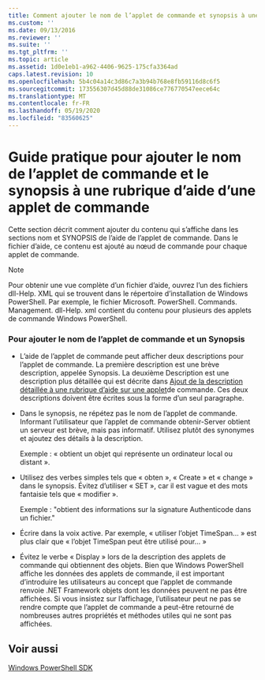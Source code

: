 ```yaml
---
title: Comment ajouter le nom de l’applet de commande et synopsis à une rubrique d’aide sur une applet de commande | Microsoft Docs
ms.custom: ''
ms.date: 09/13/2016
ms.reviewer: ''
ms.suite: ''
ms.tgt_pltfrm: ''
ms.topic: article
ms.assetid: 1d0e1eb1-a962-4406-9625-175cfa3364ad
caps.latest.revision: 10
ms.openlocfilehash: 5b4c04a14c3d86c7a3b94b768e8fb59116d8c6f5
ms.sourcegitcommit: 173556307d45d88de31086ce776770547eece64c
ms.translationtype: MT
ms.contentlocale: fr-FR
ms.lasthandoff: 05/19/2020
ms.locfileid: "83560625"
---
```

# <a name="how-to-add-the-cmdlet-name-and-synopsis-to-a-cmdlet-help-topic"></a>Guide pratique pour ajouter le nom de l’applet de commande et le synopsis à une rubrique d’aide d’une applet de commande

Cette section décrit comment ajouter du contenu qui s’affiche dans les sections nom et SYNOPSIS de l’aide de l’applet de commande. Dans le fichier d’aide, ce contenu est ajouté au nœud de commande pour chaque applet de commande.

> [!NOTE]
> Pour obtenir une vue complète d’un fichier d’aide, ouvrez l’un des fichiers dll-Help. XML qui se trouvent dans le répertoire d’installation de Windows PowerShell. Par exemple, le fichier Microsoft. PowerShell. Commands. Management. dll-Help. xml contient du contenu pour plusieurs des applets de commande Windows PowerShell.

### <a name="to-add-the-cmdlet-name-and-a-synopsis"></a>Pour ajouter le nom de l’applet de commande et un Synopsis

- L’aide de l’applet de commande peut afficher deux descriptions pour l’applet de commande. La première description est une brève description, appelée Synopsis. La deuxième Description est une description plus détaillée qui est décrite dans [Ajout de la description détaillée à une rubrique d’aide sur une applet](./how-to-add-a-cmdlet-description.md)de commande. Ces deux descriptions doivent être écrites sous la forme d’un seul paragraphe.

- Dans le synopsis, ne répétez pas le nom de l’applet de commande. Informant l’utilisateur que l’applet de commande obtenir-Server obtient un serveur est brève, mais pas informatif. Utilisez plutôt des synonymes et ajoutez des détails à la description.

  Exemple : « obtient un objet qui représente un ordinateur local ou distant ».

- Utilisez des verbes simples tels que « obten », « Create » et « change » dans le synopsis. Évitez d’utiliser « SET », car il est vague et des mots fantaisie tels que « modifier ».

  Exemple : "obtient des informations sur la signature Authenticode dans un fichier."

- Écrire dans la voix active. Par exemple, « utiliser l’objet TimeSpan... » est plus clair que « l’objet TimeSpan peut être utilisé pour... »

- Évitez le verbe « Display » lors de la description des applets de commande qui obtiennent des objets. Bien que Windows PowerShell affiche les données des applets de commande, il est important d’introduire les utilisateurs au concept que l’applet de commande renvoie .NET Framework objets dont les données peuvent ne pas être affichées. Si vous insistez sur l’affichage, l’utilisateur peut ne pas se rendre compte que l’applet de commande a peut-être retourné de nombreuses autres propriétés et méthodes utiles qui ne sont pas affichées.

## <a name="see-also"></a>Voir aussi

 [Windows PowerShell SDK](../windows-powershell-reference.md)
